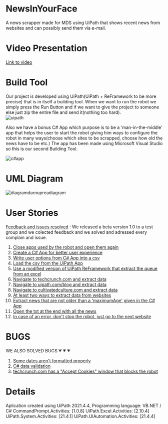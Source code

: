 # NewsInYourFace
A news scrapper made for MDS using UiPath that shows recent news from websites and can possibly send them via e-mail.
# Video Presentation
[Link to video](https://youtu.be/SasLtBCEy8A)
# Build Tool
Our project is developed using UiPath(UiPath + ReFramework to be more precise) that is in itself a building tool. When we want to run the robot we simply press the Run Button and if we want to give the project to someone else just zip the entire file and send it(nothing too hard).                            
![uipath](https://i.imgur.com/2zV50f1.png)

Also we have a bonus C# App which purpose is to be a 'man-in-the-middle' app that helps the user to start the robot giving him ways to configure the robot in many ways(choose which sites to be scrapped, choose how old the news have to be etc.) The app has been made using Microsoft Visual Studio so this is our second Building Tool.


![c#app](https://i.imgur.com/QIQxkcK.png)


# UML Diagram 


![diagramdarnupreadiagram](https://i.imgur.com/Y3kYcAu.png)


# User Stories
[Feedback and issues resolved](https://github.com/razvanilie/NewsInYourFace/issues) : We released a beta version 1.0 to a test group and we colected feedback and we solved and adressed every complain and issue.

1. [Close apps used by the robot and open them again](https://github.com/razvanilie/NewsInYourFace/issues/15)
2. [Create a C# App for better user experience](https://github.com/razvanilie/NewsInYourFace/issues/14)
3. [Write user options from C# App into a csv](https://github.com/razvanilie/NewsInYourFace/issues/13)
4. [Load the csv from the UiPath App](https://github.com/razvanilie/NewsInYourFace/issues/12)
5. [Use a modified version of UiPath ReFramework that extract the queue from an excel](https://github.com/razvanilie/NewsInYourFace/issues/11)
6. [Navigate to techcrunch.com and extract data](https://github.com/razvanilie/NewsInYourFace/issues/10)
7. [Navigate to uipath.com/blog and extract data](https://github.com/razvanilie/NewsInYourFace/issues/9)
8. [Navigate to cultivatedculture.com and extract data](https://github.com/razvanilie/NewsInYourFace/issues/8)
9. [At least two ways to extract data from websites](https://github.com/razvanilie/NewsInYourFace/issues/7)
10. [Extract news that are not older than a 'maximumAge' given in the C# App](https://github.com/razvanilie/NewsInYourFace/issues/6)
11. [Open the txt at the end with all the news](https://github.com/razvanilie/NewsInYourFace/issues/5)
12. [In case of an error, don't stop the robot, just go to the next website](https://github.com/razvanilie/NewsInYourFace/issues/4)

# BUGS

WE ALSO SOLVED BUGS :heartpulse: :heartpulse: :heartpulse:

1. [Some dates aren't formatted properly](https://github.com/razvanilie/NewsInYourFace/issues/3)
2. [C# data validation](https://github.com/razvanilie/NewsInYourFace/issues/2)
3. [techcrunch.com has a "Accept Cookies" window that blocks the robot](https://github.com/razvanilie/NewsInYourFace/issues/1)


# Details
Aplication created using UiPath 2021.4.4, 
Programming language: VB.NET / C#
CommandPrompt.Activities: [1.0.8]
UiPath.Excel.Activities: [2.10.4]
UiPath.System.Activities: [21.4.1]
UiPath.UIAutomation.Activities: [21.4.4]


